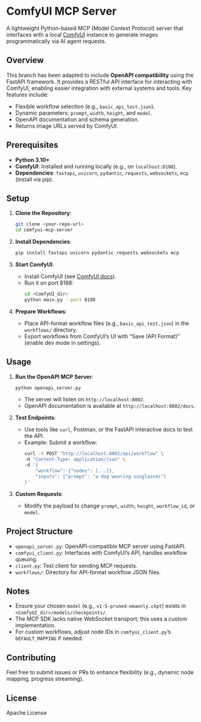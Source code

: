# ComfyUI MCP Server

A lightweight Python-based MCP (Model Context Protocol) server that interfaces with a local [ComfyUI](https://github.com/comfyanonymous/ComfyUI) instance to generate images programmatically via AI agent requests.

## Overview

This branch has been adapted to include **OpenAPI compatibility** using the FastAPI framework. It provides a RESTful API interface for interacting with ComfyUI, enabling easier integration with external systems and tools. Key features include:
- Flexible workflow selection (e.g., `basic_api_test.json`).
- Dynamic parameters: `prompt`, `width`, `height`, and `model`.
- OpenAPI documentation and schema generation.
- Returns image URLs served by ComfyUI.

## Prerequisites

- **Python 3.10+**
- **ComfyUI**: Installed and running locally (e.g., on `localhost:8188`).
- **Dependencies**: `fastapi`, `uvicorn`, `pydantic`, `requests`, `websockets`, `mcp` (install via pip).

## Setup

1. **Clone the Repository**:
   ```bash
   git clone <your-repo-url>
   cd comfyui-mcp-server
   ```

2. **Install Dependencies**:
   ```bash
   pip install fastapi uvicorn pydantic requests websockets mcp
   ```

3. **Start ComfyUI**:
   - Install ComfyUI (see [ComfyUI docs](https://github.com/comfyanonymous/ComfyUI)).
   - Run it on port 8188:
     ```bash
     cd <ComfyUI_dir>
     python main.py --port 8188
     ```

4. **Prepare Workflows**:
   - Place API-format workflow files (e.g., `basic_api_test.json`) in the `workflows/` directory.
   - Export workflows from ComfyUI’s UI with “Save (API Format)” (enable dev mode in settings).

## Usage

1. **Run the OpenAPI MCP Server**:
   ```bash
   python openapi_server.py
   ```

   - The server will listen on `http://localhost:8002`.
   - OpenAPI documentation is available at `http://localhost:8002/docs`.

2. **Test Endpoints**:
   - Use tools like `curl`, Postman, or the FastAPI interactive docs to test the API.
   - Example: Submit a workflow:
     ```bash
     curl -X POST "http://localhost:8002/api/workflow" \
     -H "Content-Type: application/json" \
     -d '{
         "workflow": {"nodes": [...]},
         "inputs": {"prompt": "a dog wearing sunglasses"}
     }'
     ```

3. **Custom Requests**:
   - Modify the payload to change `prompt`, `width`, `height`, `workflow_id`, or `model`.

## Project Structure

- `openapi_server.py`: OpenAPI-compatible MCP server using FastAPI.
- `comfyui_client.py`: Interfaces with ComfyUI’s API, handles workflow queuing.
- `client.py`: Test client for sending MCP requests.
- `workflows/`: Directory for API-format workflow JSON files.

## Notes

- Ensure your chosen `model` (e.g., `v1-5-pruned-emaonly.ckpt`) exists in `<ComfyUI_dir>/models/checkpoints/`.
- The MCP SDK lacks native WebSocket transport; this uses a custom implementation.
- For custom workflows, adjust node IDs in `comfyui_client.py`’s `DEFAULT_MAPPING` if needed.

## Contributing

Feel free to submit issues or PRs to enhance flexibility (e.g., dynamic node mapping, progress streaming).

## License

Apache License